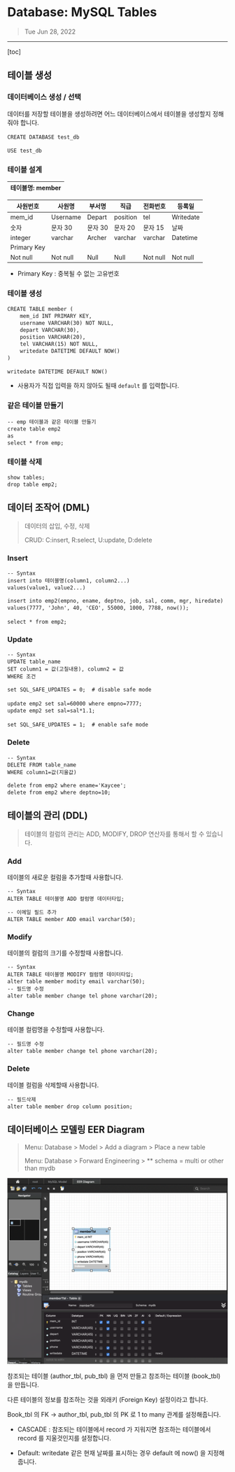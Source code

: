 # Database: MySQL Tables

> Tue Jun 28, 2022

---

[toc]

## 테이블 생성

### 데이터베이스 생성 / 선택

데이터를 저장할 테이블을 생성하려면 어느 데이터베이스에서 테이블을 생성할지 정해줘야 합니다.

`CREATE DATABASE test_db`

`USE test_db`



 ### 테이블 설계

| 테이블명: member |
| ---------------- |

| 사원번호    | 사원명   | 부서명  | 직급     | 전화번호 | 등록일    |
| ----------- | -------- | ------- | -------- | -------- | --------- |
| mem_id      | Username | Depart  | position | tel      | Writedate |
| 숫자        | 문자 30  | 문자 30 | 문자 20  | 문자 15  | 날짜      |
| integer     | varchar  | Archer  | varchar  | varchar  | Datetime  |
| Primary Key |          |         |          |          |           |
| Not null    | Not null | Null    | Null     | Not null | Not null  |

* Primary Key : 중복될 수 없는 고유번호



### 테이블 생성

```mysql
CREATE TABLE member (
    mem_id INT PRIMARY KEY,
    username VARCHAR(30) NOT NULL,
    depart VARCHAR(30),
    position VARCHAR(20),
    tel VARCHAR(15) NOT NULL,
    writedate DATETIME DEFAULT NOW()
)
```

`writedate DATETIME DEFAULT NOW()` 

- 사용자가 직접 입력을 하지 않아도 될때 `default` 를 입력합니다.



### 같은 테이블 만들기

```mysql
-- emp 테이블과 같은 테이블 만들기
create table emp2
as
select * from emp;
```



### 테이블 삭제

```mysql
show tables;
drop table emp2;
```





## 데이터 조작어 (DML)

> 데이터의 삽입, 수정, 삭제
>
> CRUD: C:insert, R:select, U:update, D:delete



### Insert

```mysql
-- Syntax
insert into 테이블명(column1, column2...)
values(value1, value2...)
```

```mysql
insert into emp2(empno, ename, deptno, job, sal, comm, mgr, hiredate)
values(7777, 'John', 40, 'CEO', 55000, 1000, 7788, now());

select * from emp2;
```



### Update

```mysql
-- Syntax
UPDATE table_name
SET column1 = 값(고칠내용), column2 = 값
WHERE 조건
```

```mysql
set SQL_SAFE_UPDATES = 0;  # disable safe mode

update emp2 set sal=60000 where empno=7777;
update emp2 set sal=sal*1.1;

set SQL_SAFE_UPDATES = 1;  # enable safe mode
```



### Delete

```mysql
-- Syntax
DELETE FROM table_name 
WHERE column1=값(지울값)
```

```mysql
delete from emp2 where ename='Kaycee';
delete from emp2 where deptno=10;
```





## 테이블의 관리 (DDL)

>  테이블의 컬럼의 관리는 ADD, MODIFY, DROP 연산자를 통해서 할 수 있습니다.



### Add

테이블의 새로운 컬럼을 추가할때 사용합니다.

```mysql
-- Syntax
ALTER TABLE 테이블명 ADD 컬럼명 데이터타입;
```

```mysql
-- 이메일 필드 추가
ALTER TABLE member ADD email varchar(50);
```



### Modify

테이블의 컬럼의 크기를 수정할때 사용합니다.

```mysql
-- Syntax
ALTER TABLE 테이블명 MODIFY 컬럼명 데이터타입;
alter table member modity email varchar(50);
-- 필드명 수정
alter table member change tel phone varchar(20);
```



### Change

테이블 컬럼명을 수정할때 사용합니다.

```mysql
-- 필드명 수정
alter table member change tel phone varchar(20);
```



### Delete

테이블 컬럼을 삭제할때 사용합니다.

```mysql
-- 필드삭제
alter table member drop column position;
```





## 데이터베이스 모델링 EER Diagram

> Menu: Database > Model > Add a diagram > Place a new table
>
> Menu: Database > Forward Engineering > ** schema = multi or other than mydb 

![image-20220628152056812](mysql_tables.assets/image-20220628152056812.png)





참조되는 테이블 (author_tbl, pub_tbl) 을 먼저 만들고 참조하는 테이블 (book_tbl) 을 만듭니다.

다른 테이블의 정보를 참조하는 것을 외래키 (Foreign Key) 설정이라고 합니다.

Book_tbl 의 FK -> author_tbl, pub_tbl 의 PK 로 1 to many 관계를 설정해줍니다.

* CASCADE : 참조되는 테이블에서 record 가 지워지면 참조하는 테이블에서 record 를 지울것인지를 설정합니다.

* Default: writedate 같은 현재 날짜를 표시하는 경우 default 에 now() 을 지정해줍니다.